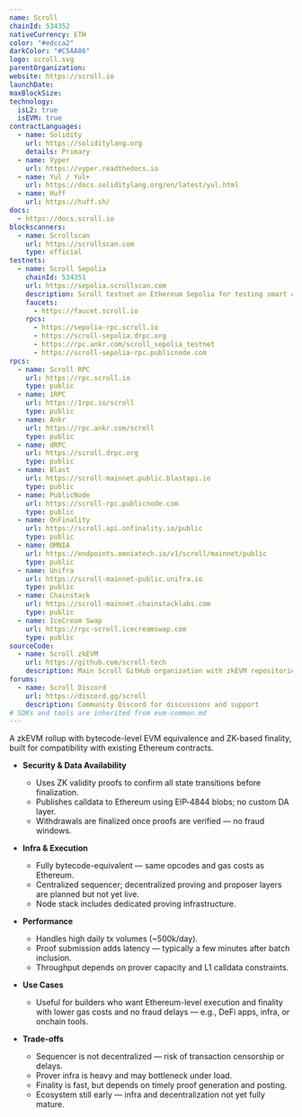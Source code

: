 ```yaml
---
name: Scroll
chainId: 534352
nativeCurrency: ETH
color: "#edcca2"
darkColor: "#C5AA86"
logo: scroll.svg
parentOrganization: 
website: https://scroll.io
launchDate: 
maxBlockSize: 
technology:
  isL2: true
  isEVM: true
contractLanguages:
  - name: Solidity
    url: https://soliditylang.org
    details: Primary
  - name: Vyper
    url: https://vyper.readthedocs.io
  - name: Yul / Yul+
    url: https://docs.soliditylang.org/en/latest/yul.html
  - name: Huff
    url: https://huff.sh/
docs:
  - https://docs.scroll.io
blockscanners:
  - name: Scrollscan
    url: https://scrollscan.com
    type: official
testnets:
  - name: Scroll Sepolia
    chainId: 534351
    url: https://sepolia.scrollscan.com
    description: Scroll testnet on Ethereum Sepolia for testing smart contracts and dApps on the zkEVM.
    faucets:
      - https://faucet.scroll.io
    rpcs:
      - https://sepolia-rpc.scroll.io
      - https://scroll-sepolia.drpc.org
      - https://rpc.ankr.com/scroll_sepolia_testnet
      - https://scroll-sepolia-rpc.publicnode.com
rpcs:
  - name: Scroll RPC
    url: https://rpc.scroll.io
    type: public
  - name: 1RPC
    url: https://1rpc.io/scroll
    type: public
  - name: Ankr
    url: https://rpc.ankr.com/scroll
    type: public
  - name: dRPC
    url: https://scroll.drpc.org
    type: public
  - name: Blast
    url: https://scroll-mainnet.public.blastapi.io
    type: public
  - name: PublicNode
    url: https://scroll-rpc.publicnode.com
    type: public
  - name: OnFinality
    url: https://scroll.api.onfinality.io/public
    type: public
  - name: OMNIA
    url: https://endpoints.omniatech.io/v1/scroll/mainnet/public
    type: public
  - name: Unifra
    url: https://scroll-mainnet-public.unifra.io
    type: public
  - name: Chainstack
    url: https://scroll-mainnet.chainstacklabs.com
    type: public
  - name: IceCream Swap
    url: https://rpc-scroll.icecreamswap.com
    type: public
sourceCode:
  - name: Scroll zkEVM
    url: https://github.com/scroll-tech
    description: Main Scroll GitHub organization with zkEVM repositories
forums:
  - name: Scroll Discord
    url: https://discord.gg/scroll
    description: Community Discord for discussions and support
# SDKs and tools are inherited from evm-common.md
---
```


A zkEVM rollup with bytecode-level EVM equivalence and ZK-based finality, built for compatibility with existing Ethereum contracts.

- **Security & Data Availability**  
  - Uses ZK validity proofs to confirm all state transitions before finalization.  
  - Publishes calldata to Ethereum using EIP‑4844 blobs; no custom DA layer.  
  - Withdrawals are finalized once proofs are verified — no fraud windows.

- **Infra & Execution**  
  - Fully bytecode-equivalent — same opcodes and gas costs as Ethereum.  
  - Centralized sequencer; decentralized proving and proposer layers are planned but not yet live.  
  - Node stack includes dedicated proving infrastructure.

- **Performance**  
  - Handles high daily tx volumes (~500k/day).  
  - Proof submission adds latency — typically a few minutes after batch inclusion.  
  - Throughput depends on prover capacity and L1 calldata constraints.

- **Use Cases**  
  - Useful for builders who want Ethereum-level execution and finality with lower gas costs and no fraud delays — e.g., DeFi apps, infra, or onchain tools.

- **Trade-offs**  
  - Sequencer is not decentralized — risk of transaction censorship or delays.  
  - Prover infra is heavy and may bottleneck under load.  
  - Finality is fast, but depends on timely proof generation and posting.  
  - Ecosystem still early — infra and decentralization not yet fully mature.